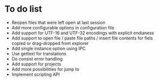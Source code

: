 # To do list

- Reopen files that were left open at last session
- Add more configurable options in configuration file
- Add support for UTF-16 and UTF-32 encodings with explicit endianess
- Add support to open file / paste file paths / insert file contents for fiels copied or drag-dropped from explorer
- Add single instance option using IPC
- Use gettext for translations
- Do consist error handling
- Add support for projects
- Add more possibilities for jump to
- Implement scripting API

